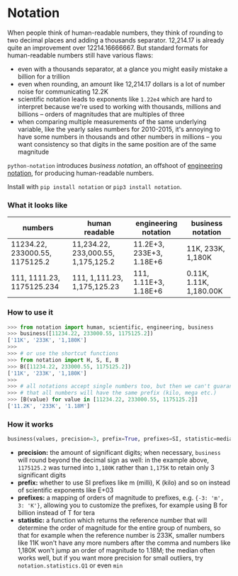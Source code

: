 # Notation

When people think of human-readable numbers, they think of rounding to two decimal places and adding a thousands separator. 12,214.17 is already quite an improvement over 12214.16666667. But standard formats for human-readable numbers still have various flaws:

* even with a thousands separator, at a glance you might easily mistake a billion for a trillion
* even when rounding, an amount like 12,214.17 dollars is a lot of number noise for communicating 12.2K
* scientific notation leads to exponents like `1.22e4` which are hard to interpret because we're used to working with thousands, millions and billions – orders of magnitudes that are multiples of three
* when comparing multiple measurements of the same underlying variable, like the yearly sales numbers for 2010-2015, it's annoying to have some numbers in thousands and other numbers in millions – you want consistency so that digits in the same position are of the same magnitude 

`python-notation` introduces _business notation_, an offshoot of [engineering notation](https://en.wikipedia.org/wiki/Engineering_notation), for producing human-readable numbers.

Install with `pip install notation` or `pip3 install notation`.

### What it looks like

| numbers                        | human readable                     | engineering notation     | **business notation**   |
| ------------------------------ | ---------------------------------- | ------------------------ | ----------------------- |
| 11234.22, 233000.55, 1175125.2 | 11,234.22, 233,000.55, 1,175,125.2 | 11.2E+3, 233E+3, 1.18E+6 | 11K, 233K, 1,180K       |
| 111, 1111.23, 1175125.234      | 111, 1,111.23, 1,175,125.23        | 111, 1.11E+3, 1.18E+6    | 0.11K, 1.11K, 1,180.00K |

### How to use it

```python
>>> from notation import human, scientific, engineering, business
>>> business([11234.22, 233000.55, 1175125.2])
['11K', '233K', '1,180K']
>>>
>>> # or use the shortcut functions
>>> from notation import H, S, E, B
>>> B([11234.22, 233000.55, 1175125.2])
['11K', '233K', '1,180K']
>>>
>>> # all notations accept single numbers too, but then we can't guarantee
>>> # that all numbers will have the same prefix (kilo, mega etc.)
>>> [B(value) for value in [11234.22, 233000.55, 1175125.2]]
['11.2K', '233K', '1.18M']
```

### How it works

```python
business(values, precision=3, prefix=True, prefixes=SI, statistic=median)
```

* **precision:** the amount of significant digits; when necessary, `business` will round beyond the decimal sign as well: in the example above, `1175125.2` was turned into `1,180K` rather than `1,175K` to retain only 3 significant digits
* **prefix:** whether to use SI prefixes like m (milli), K (kilo) and so on instead of scientific exponents like E+03
* **prefixes:** a mapping of orders of magnitude to prefixes, e.g. `{-3: 'm', 3: 'K'}`, allowing you to customize the prefixes, for example using B for billion instead of T for tera
* **statistic:** a function which returns the reference number that will determine the order of magnitude for the entire group of numbers, so that for example when the reference number is 233K, smaller numbers like 11K won't have any more numbers after the comma and numbers like 1,180K won't jump an order of magnitude to 1.18M; the median often works well, but if you want more precision for small outliers, try `notation.statistics.Q1` or even `min`
